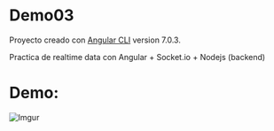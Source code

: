 # Demo03

Proyecto creado con [Angular CLI](https://github.com/angular/angular-cli) version 7.0.3.

Practica de realtime data con Angular + Socket.io + Nodejs (backend)

# Demo:

![Imgur](https://i.imgur.com/nhcyO59.png)